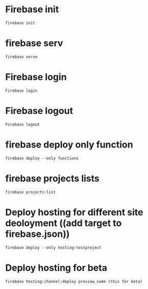 # Firebase init 
```firebase init```
# firebase serv
```firebase serve```
# Firebase login
```Firebase login```
# Firebase logout
```Firebase logout```
# firebase deploy only function
```firebase deploy --only functions```
# firebase projects lists
```firebase projects:list```
#  Deploy hosting for different site deoloyment ((add target to firebase.json))
```firebase deploy --only hosting:testproject```
# Deploy hosting for beta
```firebase hosting:channel:deploy preview_name (this for beta)```